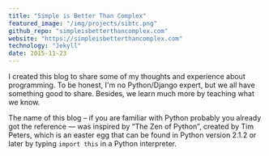 ```yaml
---
title: "Simple is Better Than Complex"
featured_image: "/img/projects/sibtc.png"
github_repo: "simpleisbetterthancomplex.com"
website: "https://simpleisbetterthancomplex.com"
technology: "Jekyll"
date: 2015-11-23
---
```


I created this blog to share some of my thoughts and experience about programming. To be honest, I'm no Python/Django
expert, but we all have something good to share. Besides, we learn much more by teaching what we know.

The name of this blog – if you are familiar with Python probably you already got the reference — was inspired by
“The Zen of Python”, created by Tim Peters, which is an easter egg that can be found in Python version 2.1.2 or later
by typing `import this` in a Python interpreter.